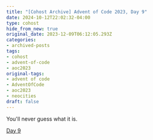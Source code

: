 ```yaml
---
title: "[Cohost Archive] Advent of Code 2023, Day 9"
date: 2024-10-12T22:02:32-04:00
type: cohost
hide_from_new: true
original_date: 2023-12-09T06:12:05.293Z
categories:
- archived-posts
tags:
- cohost
- advent-of-code
- aoc2023
original-tags:
- advent of code
- AdventOfCode
- aoc2023
- neocities
draft: false
---
```


You'll never guess what it is.

[Day 9](/thoughts/devlogs/adventofcode/2023/day9/)